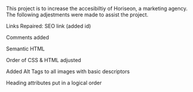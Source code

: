 This project is to increase the accesibiltiy of Horiseon, a marketing agency. The following adjestments were made to assist the project.

Links Repaired: SEO link (added id)

Comments added

Semantic HTML

Order of CSS & HTML adjusted

Added Alt Tags to all images with basic descriptors 

Heading attributes put in a logical order